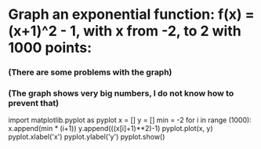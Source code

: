 # Graph an exponential function: f(x) = (x+1)^2 - 1, with x from -2, to 2 with 1000 points:
### (There are some problems with the graph) 
### (The graph shows very big numbers, I do not know how to prevent that)
import matplotlib.pyplot as pyplot
x = []
y = []
min = -2
for i in range (1000):
    x.append(min * (i+1))
    y.append(((x[i]+1)**2)-1)
pyplot.plot(x, y)
pyplot.xlabel('x')
pyplot.ylabel('y')
pyplot.show()
